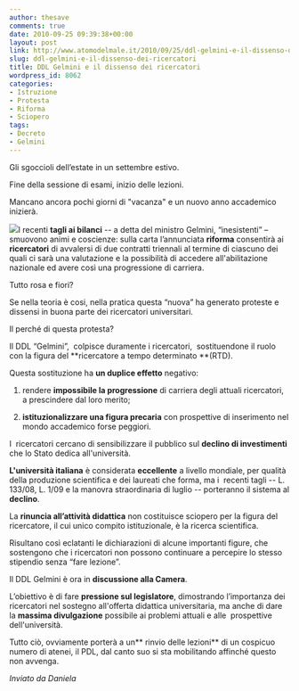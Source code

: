 ```yaml
---
author: thesave
comments: true
date: 2010-09-25 09:39:38+00:00
layout: post
link: http://www.atomodelmale.it/2010/09/25/ddl-gelmini-e-il-dissenso-dei-ricercatori/
slug: ddl-gelmini-e-il-dissenso-dei-ricercatori
title: DDL Gelmini e il dissenso dei ricercatori
wordpress_id: 8062
categories:
- Istruzione
- Protesta
- Riforma
- Sciopero
tags:
- Decreto
- Gelmini
---
```


Gli sgoccioli dell’estate in un settembre estivo.

Fine della sessione di esami, inizio delle lezioni.

Mancano ancora pochi giorni di "vacanza" e un nuovo anno accademico inizierà.

![](http://www.atomodelmale.it/wp-content/uploads/2010/09/Ricercatori-Precari.jpg)I recenti **tagli ai bilanci** -- a detta del ministro Gelmini, “inesistenti” – smuovono animi e coscienze: sulla carta l’annunciata **riforma** consentirà ai **ricercatori** di avvalersi di due contratti triennali al termine di ciascuno dei quali ci sarà una valutazione e la possibilità di accedere all'abilitazione nazionale ed avere così una progressione di carriera.

Tutto rosa e fiori?

Se nella teoria è cosi, nella pratica questa “nuova” ha generato proteste e dissensi in buona parte dei ricercatori universitari.

Il perché di questa protesta?

Il DDL “Gelmini”,  colpisce duramente i ricercatori,  sostituendone il ruolo con la figura del **ricercatore a tempo determinato **(RTD).<!-- more -->


Questa sostituzione ha **un duplice effetto** negativo:



	
  1. rendere **impossibile la progressione** di carriera degli attuali ricercatori, a prescindere dal loro merito;

	
  2. **istituzionalizzare una figura precaria** con prospettive di inserimento nel mondo accademico forse peggiori.


I  ricercatori cercano di sensibilizzare il pubblico sul **declino di investimenti** che lo Stato dedica all'università.

**L'università italiana** è considerata **eccellente** a livello mondiale, per qualità della produzione scientifica e dei laureati che forma, ma i  recenti tagli -- L. 133/08, L. 1/09 e la manovra straordinaria di luglio -- porteranno il sistema al **declino**.

La **rinuncia all’attività didattica** non costituisce sciopero per la figura del ricercatore, il cui unico compito istituzionale, è la ricerca scientifica.

Risultano così eclatanti le dichiarazioni di alcune importanti figure, che sostengono che i ricercatori non possono continuare a percepire lo stesso stipendio senza “fare lezione”.

Il DDL Gelmini è ora in **discussione alla Camera**.

L’obiettivo è di fare **pressione sul legislatore**, dimostrando l’importanza dei ricercatori nel sostegno all'offerta didattica universitaria, ma anche di dare la **massima divulgazione** possibile ai problemi attuali e alle  prospettive dell'università.

Tutto ciò, ovviamente porterà a un** rinvio delle lezioni** di un cospicuo numero di atenei, il PDL, dal canto suo si sta mobilitando affinché questo non avvenga.


_Inviato da Daniela_
